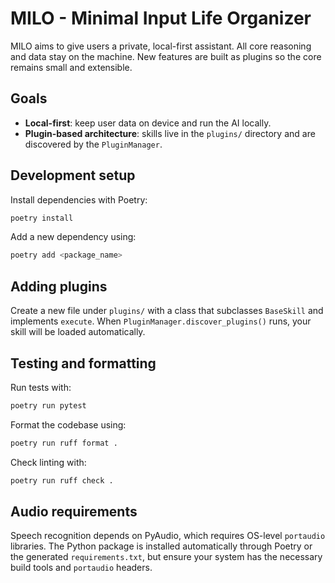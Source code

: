 # MILO - Minimal Input Life Organizer

MILO aims to give users a private, local-first assistant. All core reasoning and data stay on the machine. New features are built as plugins so the core remains small and extensible.

## Goals
- **Local-first**: keep user data on device and run the AI locally.
- **Plugin-based architecture**: skills live in the `plugins/` directory and are discovered by the `PluginManager`.

## Development setup
Install dependencies with Poetry:

```bash
poetry install
```

Add a new dependency using:

```bash
poetry add <package_name>
```

## Adding plugins
Create a new file under `plugins/` with a class that subclasses `BaseSkill` and implements `execute`. When `PluginManager.discover_plugins()` runs, your skill will be loaded automatically.

## Testing and formatting
Run tests with:

```bash
poetry run pytest
```

Format the codebase using:

```bash
poetry run ruff format .
```

Check linting with:

```bash
poetry run ruff check .
```

## Audio requirements
Speech recognition depends on PyAudio, which requires OS-level
`portaudio` libraries. The Python package is installed automatically
through Poetry or the generated `requirements.txt`, but ensure your
system has the necessary build tools and `portaudio` headers.
